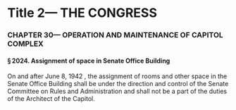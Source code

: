 
# Title 2— THE CONGRESS
### CHAPTER 30— OPERATION AND MAINTENANCE OF CAPITOL COMPLEX
#### § 2024. Assignment of space in Senate Office Building

On and after June 8, 1942 , the assignment of rooms and other space in the Senate Office Building shall be under the direction and control of the Senate Committee on Rules and Administration and shall not be a part of the duties of the Architect of the Capitol.
